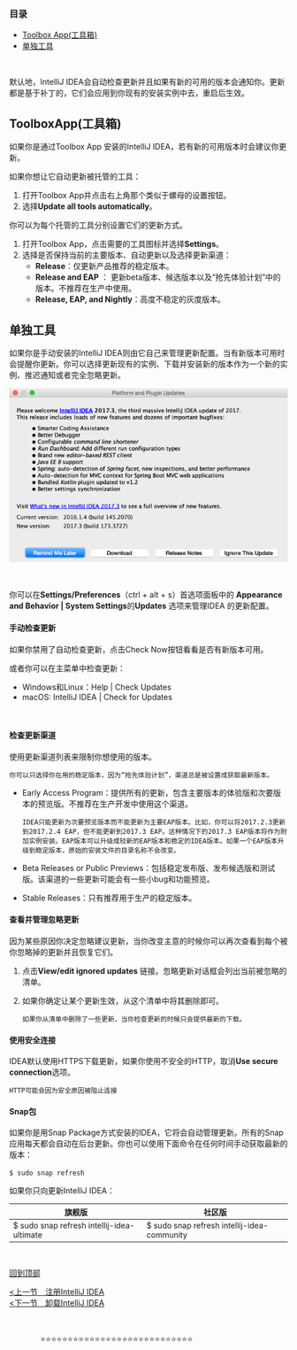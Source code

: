 ### 目录

- [Toolbox App(工具箱)](#ToolboxApp(工具箱))
- [单独工具](#单独工具)

&nbsp;

默认地，IntelliJ IDEA会自动检查更新并且如果有新的可用的版本会通知你。更新都是基于补丁的，它们会应用到你现有的安装实例中去，重启后生效。



## ToolboxApp(工具箱)

如果你是通过Toolbox App 安装的IntelliJ IDEA，若有新的可用版本时会建议你更新。

如果你想让它自动更新被托管的工具：

1. 打开Toolbox App并点击右上角那个类似于螺母的设置按钮。
2. 选择**Update all tools automatically**。



你可以为每个托管的工具分别设置它们的更新方式。

1. 打开Toolbox App，点击需要的工具图标并选择**Settings**。
2. 选择是否保持当前的主要版本、自动更新以及选择更新渠道：
   - **Release**：仅更新产品推荐的稳定版本。
   - **Release and EAP** ： 更新beta版本、候选版本以及“抢先体验计划”中的版本。不推荐在生产中使用。
   - **Release, EAP, and Nightly**：高度不稳定的灰度版本。



## 单独工具

如果你是手动安装的IntelliJ IDEA则由它自己来管理更新配置。当有新版本可用时会提醒你更新。你可以选择更新现有的实例、下载并安装新的版本作为一个新的实例、推迟通知或者完全忽略更新。

![alt](<https://github.com/fengyishun/IDEA-Help-ZH-CN/blob/master/resources/ij_update_restart.png>)

&nbsp;

你可以在**Settings/Preferences**（ctrl + alt + s）首选项面板中的 **Appearance and Behavior | System Settings**的**Updates** 选项来管理IDEA 的更新配置。

#### 手动检查更新

如果你禁用了自动检查更新，点击Check Now按钮看看是否有新版本可用。

或者你可以在主菜单中检查更新：

- Windows和Linux：Help | Check Updates
- macOS: IntelliJ IDEA | Check for Updates

​	

#### 检查更新渠道

 使用更新渠道列表来限制你想使用的版本。

`你可以只选择你在用的稳定版本，因为“抢先体验计划”，渠道总是被设置成获取最新版本。`

- Early Access Program：提供所有的更新，包含主要版本的体验版和次要版本的预览版。不推荐在生产开发中使用这个渠道。

  `IDEA只能更新为次要预览版本而不能更新为主要EAP版本。比如，你可以将2017.2.3更新到2017.2.4 EAP，但不能更新到2017.3 EAP。这种情况下的2017.3 EAP版本将作为附加实例安装。EAP版本可以升级成较新的EAP版本和稳定的IDEA版本。如果一个EAP版本升级到稳定版本，原始的安装文件的目录名称不会改变。`
  
- Beta Releases or Public Previews：包括稳定发布版、发布候选版和测试版。该渠道的一些更新可能会有一些小bug和功能预览。

- Stable Releases：只有推荐用于生产的稳定版本。



#### 查看并管理忽略更新

因为某些原因你决定忽略建议更新，当你改变主意的时候你可以再次查看到每个被你忽略掉的更新并且恢复它们。

1. 点击**View/edit ignored updates** 链接。忽略更新对话框会列出当前被忽略的清单。

2. 如果你确定让某个更新生效，从这个清单中将其删除即可。

   `如果你从清单中删除了一些更新，当你检查更新的时候只会提供最新的下载。`



#### 使用安全连接

IDEA默认使用HTTPS下载更新，如果你使用不安全的HTTP，取消**Use secure connection**选项。

`HTTP可能会因为安全原因被阻止连接`



#### Snap包

如果你是用Snap Package方式安装的IDEA，它将会自动管理更新。所有的Snap应用每天都会自动在后台更新。你也可以使用下面命令在任何时间手动获取最新的版本：

`$ sudo snap refresh`

如果你只向更新IntelliJ IDEA：

| 旗舰版                                     | 社区版                                      |
| ------------------------------------------ | ------------------------------------------- |
| $ sudo snap refresh intellij-idea-ultimate | $ sudo snap refresh intellij-idea-community |

&nbsp;

[回到顶部](#目录)

[<上一节　注册IntelliJ IDEA](/A.安装IntelliJIDEA/C.注册IntelliJIDEA.md)   　　　　　　　　　　　　　　　　　　　　　　　　　[<下一节　卸载IntelliJ IDEA](/A.安装IntelliJIDEA/E.卸载IntelliJIDEA.md)

&nbsp;

　　　　:star::star::star::star::star::star::star::star::star::star::star::star::star::star::star::star::star::star::star::star::star::star::star::star::star::star::star::star:

